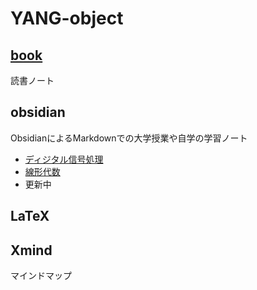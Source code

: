 # YANG-object
 
## [book](https://github.com/youkoutaku/YANG-object/tree/main/Books/Reading-books_and_note)
読書ノート

## obsidian
ObsidianによるMarkdownでの大学授業や自学の学習ノート
- [ディジタル信号処理](https://github.com/youkoutaku/YANG-object/tree/main/Obsidian/Obsidian_Note/Note/%E3%83%87%E3%82%B8%E3%82%BF%E3%83%AB%E4%BF%A1%E5%8F%B7%E5%87%A6%E7%90%86)
- [線形代数](https://github.com/youkoutaku/YANG-object/tree/main/Obsidian/Obsidian_Note/Note/%E6%95%B0%E5%AD%A6/%E7%B7%9A%E5%BD%A2%E4%BB%A3%E6%95%B0)
- 更新中

## LaTeX

## Xmind
マインドマップ
